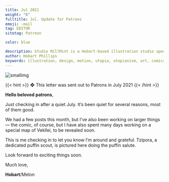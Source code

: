 ```yaml
---
title: Jul 2021
weight: "6"
fulltitle: Jul. Update for Patrons
emoji: -mail
tag: EDITOR
sitetag: Patreon

color: blue

description: Studio MillMint is a Hobart-based illustration studio specialising in utopian fiction.
author: Hobart Phillips
keywords: illustration, design, motion, utopia, utopianism, art, comics, comic, hobart, phillips, vekllei, millmint
---
```


![smallimg](https://millmint.imgix.net/images/mastheads/letters/5.jpg)

{{< hint >}}
❖ This letter was sent out to Patrons in July 2021
{{< /hint >}}

**Hello beloved patrons**,

Just checking in after a quiet July. It’s been quiet for several reasons, most of them good.

We had a few posts this month, but I’ve also been working on larger things — the comic, of course, but I have also spent many days working on a special map of Vekllei, to be revealed soon.

This is me checking in to let you know I’m around and grateful. Tzipora, a dedicated puffin scout, is pictured here doing the puffin salute.

Look forward to exciting things soon.

Much love,

**Hobart**/Melon
